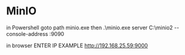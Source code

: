 # MinIO

in Powershell goto path minio.exe then .\minio.exe server C:\minio2 --console-address :9090

in browser ENTER IP EXAMPLE http://192.168.25.59:9000
